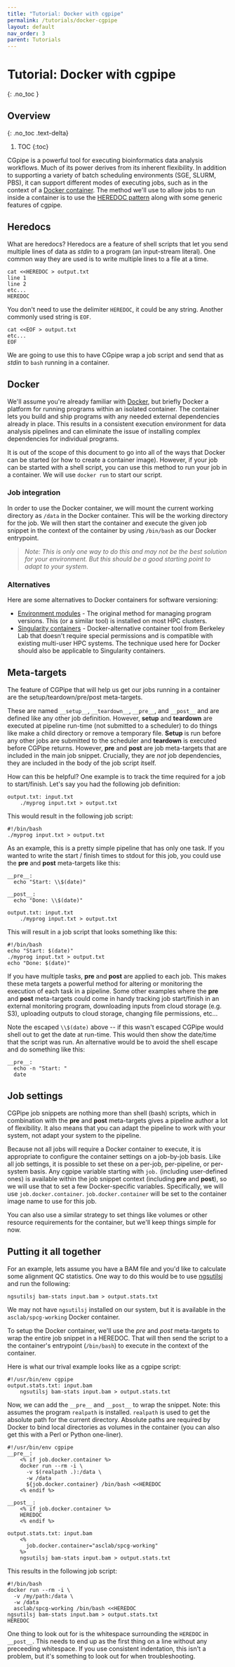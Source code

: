 ```yaml
---
title: "Tutorial: Docker with cgpipe"
permalink: /tutorials/docker-cgpipe
layout: default
nav_order: 3
parent: Tutorials
---
```


# Tutorial: Docker with cgpipe
{: .no_toc }

## Overview
{: .no_toc .text-delta}

1. TOC
{:toc}

CGpipe is a powerful tool for executing bioinformatics data analysis workflows. Much
of its power derives from its inherent flexibility. In addition to supporting a variety of batch
scheduling environments (SGE, SLURM, PBS), it can support different modes of 
executing jobs, such as in the context of a [Docker container](http://www.docker.com). The method we'll use to allow jobs to run
inside a container is to use the [HEREDOC pattern](https://en.wikipedia.org/wiki/Here_document) along with some generic features of cgpipe.

## Heredocs

What are heredocs? Heredocs are a feature of shell scripts that let you send multiple lines of 
data as *stdin* to a program (an input-stream literal). One common way they are used is to write 
multiple lines to a file at a time.

    cat <<HEREDOC > output.txt
    line 1
    line 2
    etc...
    HEREDOC

You don't need to use the delimiter `HEREDOC`, it could be any string. Another commonly used string is `EOF`.

    cat <<EOF > output.txt
    etc...
    EOF

We are going to use this to have CGpipe wrap a job script and send that as *stdin* to `bash` running in a container.

## Docker

We'll assume you're already familiar with [Docker](http://www.docker.com), but briefly Docker
a platform for running programs within an isolated container. The container lets you build and ship programs with any needed
external dependencies already in place. This results in a consistent execution environment for data analysis pipelines and can eliminate the issue of installing complex dependencies for individual programs.

It is out of the scope of this document to go into all of the ways that Docker can be started (or how to 
create a container image). However, if your job can be started with a shell script, you can use this method 
to run your job in a container. We will use `docker run` to start our script.

### Job integration

In order to use the Docker container, we will mount the current working directory as `/data` 
in the Docker container. This will be the working directory for the job. We will then start the 
container and execute the given job snippet in the context of the container by using `/bin/bash` as our 
Docker entrypoint.

> *Note: This is only one way to do this and may not be the best solution for your environment. But this should be a good starting point to adapt to your system.*

### Alternatives

Here are some alternatives to Docker containers for software versioning: 

* [Environment modules](http://modules.sourceforge.net) - The original method for managing program versions. This (or a similar tool) is installed on most HPC clusters.
* [Singularity containers](http://singularity.lbl.gov/) - Docker-alternative container tool from Berkeley Lab that doesn't require special permissions and is compatible with existing multi-user HPC systems. The technique used here for Docker should also be applicable to Singularity containers.


## Meta-targets

The feature of CGPipe that will help us get our jobs running in a container are the setup/teardown/pre/post meta-targets.


These are named `__setup__`, `__teardown__`, `__pre__`, and `__post__` and are defined like any other job definition.
However, **setup** and **teardown** are executed at pipeline run-time (not submitted to a scheduler) to do things like
make a child directory or remove a temporary file. **Setup** is run before any other jobs are submitted to the 
scheduler and **teardown** is executed before CGPipe returns. However, **pre** and **post** are job
meta-targets that are included in the main job snippet. Crucially, they are *not* job dependencies, they are included
in the body of the job script itself.

How can this be helpful? One example is to track the time required for a job to start/finish.  Let's say you had the 
following job definition:

    output.txt: input.txt
        ./myprog input.txt > output.txt

This would result in the following job script:

    #!/bin/bash
    ./myprog input.txt > output.txt


As an example, this is a pretty simple pipeline that has only one task. If you wanted to write the start / finish
times to stdout for this job, you could use the **pre** and **post** meta-targets like this:

    __pre__:
      echo "Start: \\$(date)"

    __post__:
      echo "Done: \\$(date)"

    output.txt: input.txt
        ./myprog input.txt > output.txt

This will result in a job script that looks something like this:

    #!/bin/bash
    echo "Start: $(date)"
    ./myprog input.txt > output.txt
    echo "Done: $(date)"

If you have multiple tasks, **pre** and **post** are applied to each job. This makes these meta
targets a powerful method for altering or monitoring the execution of each task in a pipeline. Some other examples where
the **pre** and **post** meta-targets could come in handy tracking job start/finish in an external 
monitoring program, downloading inputs from cloud storage (e.g. S3), uploading outputs to cloud storage, changing file
permissions, etc...

Note the escaped `\\$(date)` above -- if this wasn't escaped CGPipe would shell out to get the date at run-time. This would
then show the date/time that the script was run. An alternative would be to avoid the shell escape and do something 
like this:

    __pre__:
      echo -n "Start: "
      date



## Job settings

CGPipe job snippets are nothing more than shell (bash) scripts, which in combination with the **pre** and **post** meta-targets 
gives a pipeline author a lot of flexibility. It also means that you can adapt the pipeline to work with your system, not 
adapt your system to the pipeline.

Because not all jobs will require a Docker container to execute, it is appropriate to configure the container
settings on a job-by-job basis. Like all job settings, it is possible to set these on a per-job, per-pipeline, 
or per-system basis. Any cgpipe variable starting with `job.` (including user-defined ones) is available within
the job snippet context (including **pre** and **post**), so we will use that to set a few 
Docker-specific variables. Specifically, we will use `job.docker.container`. `job.docker.container` 
will be set to the container image name to use for this job.

You can also use a similar strategy to set things like volumes or other resource requirements for the container,
but we'll keep things simple for now.


## Putting it all together

For an example, lets assume you have a BAM file and you'd like to calculate some alignment QC statistics.
One way to do this would be to use [ngsutilsj](/ngsutilsj) and run the following:

    ngsutilsj bam-stats input.bam > output.stats.txt

We may not have `ngsutilsj` installed on our system, but it is available in the `asclab/spcg-working` Docker container.


To setup the Docker container, we'll use the *pre* and *post* 
meta-targets to wrap the entire job snippet in a HEREDOC. That will then send the script to a the container's 
entrypoint (`/bin/bash`) to execute in the context of the container.


Here is what our trival example looks like as a cgpipe script:

    #!/usr/bin/env cgpipe
    output.stats.txt: input.bam
        ngsutilsj bam-stats input.bam > output.stats.txt


Now, we can add the `__pre__` and `__post__` to wrap the snippet. Note: this assumes the program `realpath` 
is installed. `realpath` is used to get the absolute path for the current directory. Absolute paths are
required by Docker to bind local directories as volumes in the container (you can also get this with a 
Perl or Python one-liner).

    #!/usr/bin/env cgpipe
    __pre__:
        <% if job.docker.container %>
        docker run --rm -i \
          -v $(realpath .):/data \
          -w /data
          ${job.docker.container} /bin/bash <<HEREDOC
        <% endif %>

    __post__:
        <% if job.docker.container %>
        HEREDOC
        <% endif %>

    output.stats.txt: input.bam
        <%
          job.docker.container="asclab/spcg-working"
        %>
        ngsutilsj bam-stats input.bam > output.stats.txt


This results in the following job script:

    #!/bin/bash
    docker run --rm -i \
      -v /my/path:/data \
      -w /data
      asclab/spcg-working /bin/bash <<HEREDOC
    ngsutilsj bam-stats input.bam > output.stats.txt
    HEREDOC

One thing to look out for is the whitespace surrounding the `HEREDOC` in `__post__`. This needs to end up 
as the first thing on a line without any preceeding whitespace. If you use consistent indentation, this
isn't a problem, but it's something to look out for when troubleshooting.

